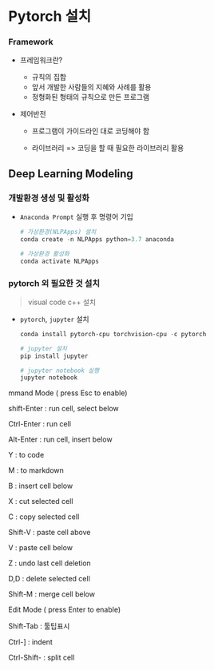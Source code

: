 # Pytorch 설치

### Framework

- 프레임워크란?
  - 규칙의 집합
  - 앞서 개발한 사람들의 지혜와 사례를 활용
  - 정형화된 형태의 규칙으로 만든 프로그램



- 제어반전

  - 프로그램이 가이드라인 대로 코딩해야 함

  - 라이브러리 => 코딩을 할 때 필요한 라이브러리 활용

    

## Deep Learning Modeling

### 개발환경 생성 및 활성화

- `Anaconda Prompt` 실행 후 명령어 기입

  ```powershell
  # 가상환경(NLPApps) 설치
  conda create -n NLPApps python=3.7 anaconda
  ```

  ```powershell
  # 가상환경 활성화
  conda activate NLPApps
  ```

  

### pytorch 외 필요한 것 설치

> visual code c++ 설치



- `pytorch`, `jupyter` 설치

  ```powershell
  conda install pytorch-cpu torchvision-cpu -c pytorch
  ```

  ```powershell
  # jupyter 설치
  pip install jupyter
  ```

  ```powershell
  # jupyter notebook 실행
  jupyter notebook
  ```


mmand Mode ( press Esc to enable) 



shift-Enter : run cell, select below



Ctrl-Enter : run cell



Alt-Enter : run cell, insert below 



Y : to code 



M : to markdown



B : insert cell below



X : cut selected cell



C : copy selected cell



Shift-V : paste cell above



V : paste cell below



Z : undo last cell deletion



D,D : delete selected cell



Shift-M : merge cell below



Edit Mode ( press Enter to enable)



Shift-Tab : 툴팁표시



Ctrl-] : indent



Ctrl-Shift- : split cell



